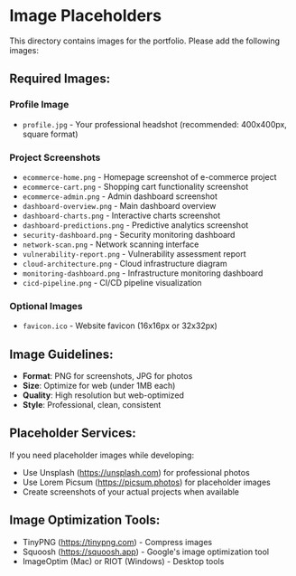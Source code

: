 # Image Placeholders

This directory contains images for the portfolio. Please add the following images:

## Required Images:

### Profile Image
- `profile.jpg` - Your professional headshot (recommended: 400x400px, square format)

### Project Screenshots
- `ecommerce-home.png` - Homepage screenshot of e-commerce project
- `ecommerce-cart.png` - Shopping cart functionality screenshot
- `ecommerce-admin.png` - Admin dashboard screenshot
- `dashboard-overview.png` - Main dashboard overview
- `dashboard-charts.png` - Interactive charts screenshot
- `dashboard-predictions.png` - Predictive analytics screenshot
- `security-dashboard.png` - Security monitoring dashboard
- `network-scan.png` - Network scanning interface
- `vulnerability-report.png` - Vulnerability assessment report
- `cloud-architecture.png` - Cloud infrastructure diagram
- `monitoring-dashboard.png` - Infrastructure monitoring dashboard
- `cicd-pipeline.png` - CI/CD pipeline visualization

### Optional Images
- `favicon.ico` - Website favicon (16x16px or 32x32px)

## Image Guidelines:

- **Format**: PNG for screenshots, JPG for photos
- **Size**: Optimize for web (under 1MB each)
- **Quality**: High resolution but web-optimized
- **Style**: Professional, clean, consistent

## Placeholder Services:

If you need placeholder images while developing:
- Use Unsplash (https://unsplash.com) for professional photos
- Use Lorem Picsum (https://picsum.photos) for placeholder images
- Create screenshots of your actual projects when available

## Image Optimization Tools:

- TinyPNG (https://tinypng.com) - Compress images
- Squoosh (https://squoosh.app) - Google's image optimization tool
- ImageOptim (Mac) or RIOT (Windows) - Desktop tools
